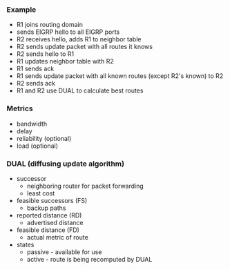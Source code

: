 ### Example
- R1 joins routing domain
- sends EIGRP hello to all EIGRP ports
- R2 receives hello, adds R1 to neighbor table
- R2 sends update packet with all routes it knows
- R2 sends hello to R1
- R1 updates neighbor table with R2
- R1 sends ack
- R1 sends update packet with all known routes (except R2's known) to R2
- R2 sends ack
- R1 and R2 use DUAL to calculate best routes
### Metrics
- bandwidth
- delay
- reliability (optional)
- load (optional)
### DUAL (diffusing update algorithm)
- successor
	- neighboring router for packet forwarding
	- least cost
- feasible successors (FS)
	- backup paths
- reported distance (RD)
	- advertised distance
- feasible distance (FD)
	- actual metric of route
- states
	- passive - available for use
	- active - route is being recomputed by DUAL
